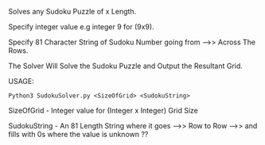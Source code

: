 Solves any Sudoku Puzzle of x Length.

Specify integer value e.g integer 9 for (9x9).

Specify 81 Character String of Sudoku Number going from -->> Across The Rows. 

The Solver Will Solve the Sudoku Puzzle and Output the Resultant Grid.


USAGE:

```Python3 SudokuSolver.py <SizeOfGrid> <SudokuString>```

SizeOfGrid - Integer value for (Integer x Integer) Grid Size

SudokuString - An 81 Length String where it goes -->> Row to Row -->> and fills with 0s where the value is unknown ??
